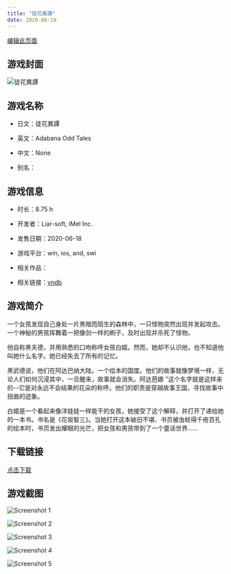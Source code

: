 ```yaml
---
title: "徒花異譚"
date: 2020-06-18
---
```

[编辑此页面](https://github.com/ACG-3/ADV3-source/blob/main/source/_posts/games/%E5%BE%92%E8%8A%B1%E7%95%B0%E8%AD%9A.md)

## 游戏封面

![徒花異譚](https%3A//pan.timero.xyz/onedrive/img_lib_001/%E5%BE%92%E8%8A%B1%E7%95%B0%E8%AD%9A_cover.avif)


## 游戏名称

- 日文：徒花異譚
- 英文：Adabana Odd Tales
- 中文：None

- 别名：


## 游戏信息

- 时长：8.75 h
- 开发者：Liar-soft, iMel Inc.
- 发售日期：2020-06-18
- 游戏平台：win, ios, and, swi
- 相关作品：

- 相关链接：[vndb](https://vndb.org/v27457)


## 游戏简介

一个女孩发现自己身处一片黑暗而陌生的森林中，一只怪物突然出现并发起攻击。一个神秘的男孩挥舞着一把像剑一样的刷子，及时出现并杀死了怪物。

他自称黑夫德，并用熟悉的口吻称呼女孩白姬。然而，她却不认识他，也不知道他叫她什么名字。她已经失去了所有的记忆。

黑武德说，他们在阿达巴纳大陆，一个绘本的国度。他们的故事就像梦境一样，无论人们如何沉浸其中，一旦醒来，故事就会消失。阿达芭娜 "这个名字就是这样来的--它是对永远不会结果的花朵的称呼。他们的职责是穿越故事王国，寻找故事中扭曲的迹象。

白姬是一个看起来像洋娃娃一样能干的女孩，她接受了这个解释，并打开了递给她的一本书。书名是《花坂智三》。当她打开这本破旧不堪、书页被虫蛀得千疮百孔的绘本时，书页发出耀眼的光芒，把女孩和男孩带到了一个童话世界......




## 下载链接

[点击下载](https://pan.timero.xyz/onedrive/adv_lib_001/%E5%BE%92%E8%8A%B1%E7%95%B0%E8%AD%9A)


## 游戏截图


![Screenshot 1](https%3A//pan.timero.xyz/onedrive/img_lib_001/%E5%BE%92%E8%8A%B1%E7%95%B0%E8%AD%9A_Screenshot_1.avif)

![Screenshot 2](https%3A//pan.timero.xyz/onedrive/img_lib_001/%E5%BE%92%E8%8A%B1%E7%95%B0%E8%AD%9A_Screenshot_2.avif)

![Screenshot 3](https%3A//pan.timero.xyz/onedrive/img_lib_001/%E5%BE%92%E8%8A%B1%E7%95%B0%E8%AD%9A_Screenshot_3.avif)

![Screenshot 4](https%3A//pan.timero.xyz/onedrive/img_lib_001/%E5%BE%92%E8%8A%B1%E7%95%B0%E8%AD%9A_Screenshot_4.avif)

![Screenshot 5](https%3A//pan.timero.xyz/onedrive/img_lib_001/%E5%BE%92%E8%8A%B1%E7%95%B0%E8%AD%9A_Screenshot_5.avif)

